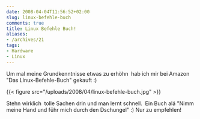 ```yaml
---
date: 2008-04-04T11:56:52+02:00
slug: linux-befehle-buch
comments: true
title: Linux Befehle Buch!
aliases:
- /archives/21
tags:
- Hardware
- Linux
---
```


Um mal meine Grundkenntnisse etwas zu erhöhn  hab ich mir bei Amazon "Das
Linux-Befehle-Buch" gekauft :)

{{< figure src="/uploads/2008/04/linux-befehle-buch.jpg" >}}

Stehn wirklich  tolle Sachen drin und man lernt schnell.  Ein Buch alá
"Nimm meine Hand und führ mich durch den Dschungel" :) Nur zu empfehlen!
